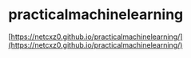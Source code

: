 # practicalmachinelearning

[https://netcxz0.github.io/practicalmachinelearning/](https://netcxz0.github.io/practicalmachinelearning/)